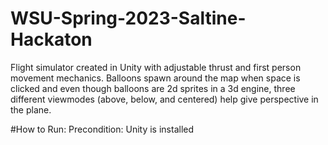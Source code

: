 # WSU-Spring-2023-Saltine-Hackaton

Flight simulator created in Unity with adjustable thrust and first person movement mechanics. 
Balloons spawn around the map when space is clicked and even though balloons are 2d sprites in a 3d engine, 
three different viewmodes (above, below, and centered) help give perspective in the plane.

#How to Run:
Precondition: Unity is installed

